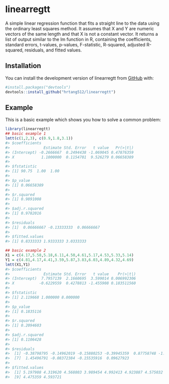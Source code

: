 
<!-- README.md is generated from README.Rmd. Please edit that file -->

# linearregtt

<!-- badges: start -->
<!-- badges: end -->

A simple linear regression function that fits a straight line to the
data using the ordinary least squares method. It assumes that X and Y
are numeric vectors of the same length and that X is not a constant
vector. It returns a list of output similar to the lm function in R,
containing the coefficients, standard errors, t-values, p-values,
F-statistic, R-squared, adjusted R-squared, residuals, and fitted
values.

## Installation

You can install the development version of linearregtt from
[GitHub](https://github.com/) with:

``` r
#install.packages("devtools")
devtools::install_github("hrtang512/linearregtt")
```

## Example

This is a basic example which shows you how to solve a common problem:

``` r
library(linearregtt)
## basic example 1
lmtt(c(1,2,3), c(0.9,1.8,3.1))
#> $coefficients
#>               Estimate Std. Error   t value   Pr(>|t|)
#> (Intercept) -0.2666667  0.2494438 -1.069045 0.47876359
#> X            1.1000000  0.1154701  9.526279 0.06658389
#> 
#> $fstatistic
#> [1] 90.75  1.00  1.00
#> 
#> $p_value
#> [1] 0.06658389
#> 
#> $r.squared
#> [1] 0.9891008
#> 
#> $adj.r.squared
#> [1] 0.9782016
#> 
#> $residuals
#> [1]  0.06666667 -0.13333333  0.06666667
#> 
#> $fitted.values
#> [1] 0.8333333 1.9333333 3.0333333

## basic example 2
X1 = c(4.17,5.58,5.18,6.11,4.50,4.61,5.17,4.53,5.33,5.14)
Y1 = c(4.81,4.17,4.41,3.59,5.87,3.83,6.03,4.89,4.32,4.69)
lmtt(X1,Y1)
#> $coefficients
#>               Estimate Std. Error   t value    Pr(>|t|)
#> (Intercept)  7.7957139  2.1660695  3.599014 0.006992306
#> X           -0.6229559  0.4278813 -1.455908 0.183511560
#> 
#> $fstatistic
#> [1] 2.119668 1.000000 8.000000
#> 
#> $p_value
#> [1] 0.1835116
#> 
#> $r.squared
#> [1] 0.2094603
#> 
#> $adj.r.squared
#> [1] 0.1106428
#> 
#> $residuals
#>  [1] -0.38798795 -0.14962019 -0.15880253 -0.39945359  0.87758748 -1.09388737
#>  [7]  1.45496791 -0.08372384 -0.15535916  0.09627923
#> 
#> $fitted.values
#>  [1] 5.197988 4.319620 4.568803 3.989454 4.992413 4.923887 4.575032 4.973724
#>  [9] 4.475359 4.593721
```
